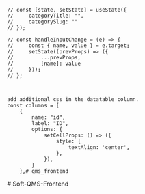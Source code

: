     // const [state, setState] = useState({
    //     categoryTitle: "",
    //     categorySlug: ""
    // });

    // const handleInputChange = (e) => {
    //     const { name, value } = e.target;
    //     setState((prevProps) => ({
    //         ...prevProps,
    //         [name]: value
    //     }));
    // };



    add additional css in the datatable column.
    const columns = [
        {
            name: "id",
            label: "ID",
            options: {
                setCellProps: () => ({
                    style: {
                        textAlign: 'center',
                    },
                }),
            }
        },#   q m s _ f r o n t e n d  
 #   S o f t - Q M S - F r o n t e n d  
 